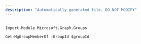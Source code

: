 ```yaml
---
description: "Automatically generated file. DO NOT MODIFY"
---
```


```powershellv1

Import-Module Microsoft.Graph.Groups

Get-MgGroupMemberOf -GroupId $groupId

```